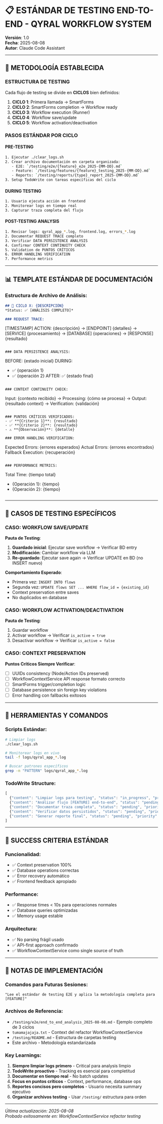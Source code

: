 # 📋 ESTÁNDAR DE TESTING END-TO-END - QYRAL WORKFLOW SYSTEM
**Versión**: 1.0  
**Fecha**: 2025-08-08  
**Autor**: Claude Code Assistant

---

## 🎯 METODOLOGÍA ESTABLECIDA

### **ESTRUCTURA DE TESTING**
Cada flujo de testing se divide en **CICLOS** bien definidos:

1. **CICLO 1**: Primera llamada → SmartForms
2. **CICLO 2**: SmartForms completion → Workflow ready
3. **CICLO 3**: Workflow execution (Runner)
4. **CICLO 4**: Workflow save/update
5. **CICLO 5**: Workflow activation/deactivation

### **PASOS ESTÁNDAR POR CICLO**

#### **PRE-TESTING**
```bash
1. Ejecutar ./clear_logs.sh
2. Crear archivo documentación en carpeta organizada:
   - E2E: `/testing/e2e/{feature}_e2e_2025-{MM-DD}.md`
   - Feature: `/testing/features/{feature}_testing_2025-{MM-DD}.md`
   - Reports: `/testing/reports/{type}_report_2025-{MM-DD}.md`
3. Setup TodoWrite con tareas específicas del ciclo
```

#### **DURING TESTING**  
```bash
1. Usuario ejecuta acción en frontend
2. Monitorear logs en tiempo real
3. Capturar traza completa del flujo
```

#### **POST-TESTING ANALYSIS**
```bash
1. Revisar logs: qyral_app_*.log, frontend.log, errors_*.log
2. Documentar REQUEST TRACE completo
3. Verificar DATA PERSISTENCE ANALYSIS
4. Confirmar CONTEXT CONTINUITY CHECK
5. Validation de PUNTOS CRÍTICOS
6. ERROR HANDLING VERIFICATION
7. Performance metrics
```

---

## 📊 TEMPLATE ESTÁNDAR DE DOCUMENTACIÓN

### **Estructura de Archivo de Análisis**:

```markdown
## 🎯 CICLO X: {DESCRIPCIÓN}
*Status: ✅ [ANÁLISIS COMPLETO]*

### REQUEST TRACE:
```
[TIMESTAMP] ACTION: {descripción}
→ [ENDPOINT] {detalles}
→ [SERVICE] {procesamiento}
→ [DATABASE] {operaciones}
→ [RESPONSE] {resultado}
```

### DATA PERSISTENCE ANALYSIS:
```
BEFORE: {estado inicial}
DURING: 
- ✅ {operación 1}
- ✅ {operación 2}
AFTER: ✅ {estado final}
```

### CONTEXT CONTINUITY CHECK:
```
Input: {contexto recibido}
→ Processing: {cómo se procesa}
→ Output: {resultado context}
→ Verification: {validación}
```

### PUNTOS CRÍTICOS VERIFICADOS:
- ✅ **{Criterio 1}**: {resultado}
- ✅ **{Criterio 2}**: {resultado}
- ⚠️ **{Observación}**: {detalle}

### ERROR HANDLING VERIFICATION:
```
Expected Errors: {errores esperados}
Actual Errors: {errores encontrados}
Fallback Execution: {recuperación}
```

### PERFORMANCE METRICS:
```
Total Time: {tiempo total}
- {Operación 1}: {tiempo}
- {Operación 2}: {tiempo}
```
```

---

## 🧪 CASOS DE TESTING ESPECÍFICOS

### **CASO: WORKFLOW SAVE/UPDATE**
**Pauta de Testing**:
1. **Guardado inicial**: Ejecutar save workflow → Verificar BD entry
2. **Modificación**: Cambiar workflow vía LLM
3. **Re-guardado**: Ejecutar save again → Verificar UPDATE en BD (no INSERT nuevo)

**Comportamiento Esperado**:
- Primera vez: `INSERT INTO flows` 
- Segunda vez: `UPDATE flows SET ... WHERE flow_id = {existing_id}`
- Context preservation entre saves
- No duplicados en database

### **CASO: WORKFLOW ACTIVATION/DEACTIVATION**  
**Pauta de Testing**:
1. Guardar workflow
2. Activar workflow → Verificar `is_active = true`
3. Desactivar workflow → Verificar `is_active = false` 

### **CASO: CONTEXT PRESERVATION**
**Puntos Críticos Siempre Verificar**:
- [ ] UUIDs consistency (Node/Action IDs preserved)
- [ ] WorkflowContextService API response formato correcto
- [ ] SmartForms trigger/completion logic
- [ ] Database persistence sin foreign key violations  
- [ ] Error handling con fallbacks exitosos

---

## 🔧 HERRAMIENTAS Y COMANDOS

### **Scripts Estándar**:
```bash
# Limpiar logs
./clear_logs.sh

# Monitorear logs en vivo
tail -f logs/qyral_app_*.log

# Buscar patrones específicos  
grep -n "PATTERN" logs/qyral_app_*.log
```

### **TodoWrite Structure**:
```javascript
[
  {"content": "Limpiar logs para testing", "status": "in_progress", "priority": "high"},
  {"content": "Análizar flujo [FEATURE] end-to-end", "status": "pending", "priority": "high"},  
  {"content": "Documentar traza completa", "status": "pending", "priority": "medium"},
  {"content": "Verificar datos persistidos", "status": "pending", "priority": "medium"},
  {"content": "Generar reporte final", "status": "pending", "priority": "low"}
]
```

---

## 🎯 SUCCESS CRITERIA ESTÁNDAR

### **Funcionalidad**:
- ✅ Context preservation 100%
- ✅ Database operations correctas
- ✅ Error recovery automático  
- ✅ Frontend feedback apropiado

### **Performance**:
- ✅ Response times < 10s para operaciones normales
- ✅ Database queries optimizadas  
- ✅ Memory usage estable

### **Arquitectura**:
- ✅ No parsing frágil usado
- ✅ API-first approach confirmado
- ✅ WorkflowContextService como single source of truth

---

## 📝 NOTAS DE IMPLEMENTACIÓN

### **Comandos para Futuras Sesiones**:
```
"Lee el estándar de testing E2E y aplica la metodología completa para [FEATURE]"
```

### **Archivos de Referencia**:
- `/testing/e2e/end_to_end_analysis_2025-08-08.md` - Ejemplo completo de 3 ciclos
- `tumamajajaja.txt` - Context del refactor WorkflowContextService
- `/testing/README.md` - Estructura de carpetas testing
- Este archivo - Metodología estandarizada

### **Key Learnings**:
1. **Siempre limpiar logs primero** - Critical para analysis limpio
2. **TodoWrite proactivo** - Tracking es esencial para completitud  
3. **Documentar en tiempo real** - No batch updates
4. **Focus en puntos críticos** - Context, performance, database ops
5. **Reportes concisos pero completos** - Usuario necesita summary ejecutivo
6. **Organizar archivos testing** - Usar `/testing/` estructura para orden

---

*Última actualización: 2025-08-08*  
*Probado exitosamente en: WorkflowContextService refactor testing*